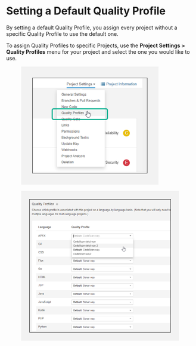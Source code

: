 # Setting a Default Quality Profile

By setting a default Quality Profile, you assign every project without a specific Quality Profile to use the default one.

To assign Quality Profiles to specific Projects, use the **Project Settings > Quality Profiles** menu for your project and select the one you would like to use.

<figure><img src="../../../.gitbook/assets/image (66) (1) (1) (1) (1) (1) (1) (1).png" alt="" width="369"><figcaption></figcaption></figure>

<figure><img src="../../../.gitbook/assets/image (64) (1) (1) (1) (1) (1) (1) (1) (1).png" alt="" width="563"><figcaption></figcaption></figure>
